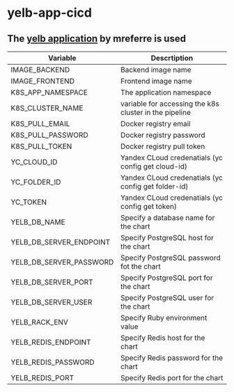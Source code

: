 # yelb-app-cicd
## The [yelb application](https://github.com/mreferre/yelb) by mreferre is used
| Variable                | Descrtiption                                           |
|-------------------------|--------------------------------------------------------|
| IMAGE_BACKEND           | Backend image name                                     |
| IMAGE_FRONTEND          | Frontend image name                                    |
| K8S_APP_NAMESPACE       | The application namespace                              |
| K8S_CLUSTER_NAME        | variable for accessing the k8s cluster in the pipeline |
| K8S_PULL_EMAIL          | Docker registry email                                  |
| K8S_PULL_PASSWORD       | Docker registry password                               |
| K8S_PULL_TOKEN          | Docker registry pull token                             |
| YC_CLOUD_ID             | Yandex CLoud credenatials (yc config get cloud-id)     |
| YC_FOLDER_ID            | Yandex CLoud credenatials (yc config get folder-id)    |
| YC_TOKEN                | Yandex CLoud credenatials (yc config get token)        |
| YELB_DB_NAME            | Specify a database name for the chart                  |
| YELB_DB_SERVER_ENDPOINT | Specify PostgreSQL host for the chart                  |
| YELB_DB_SERVER_PASSWORD | Specify PostgreSQL password fot the chart              |
| YELB_DB_SERVER_PORT     | Specify PostgreSQL port for the chart                  |
| YELB_DB_SERVER_USER     | Specify PostgreSQL user for the chart                  |
| YELB_RACK_ENV           | Specify Ruby environment value                         |
| YELB_REDIS_ENDPOINT     | Specify Redis host for the chart                       |
| YELB_REDIS_PASSWORD     | Specify Redis password for the chart                   |
| YELB_REDIS_PORT         | Specify Redis port for the chart                       |
